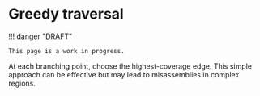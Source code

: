 # Greedy traversal

!!! danger "DRAFT"

    This page is a work in progress.

At each branching point, choose the highest-coverage edge. This simple approach can be effective but may lead to misassemblies in complex regions.

<!-- REFERENCES -->
